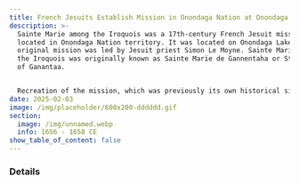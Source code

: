 ```yaml
---
title: French Jesuits Establish Mission in Onondaga Nation at Onondaga Lake
description: >-
  Sainte Marie among the Iroquois was a 17th-century French Jesuit mission
  located in Onondaga Nation territory. It was located on Onondaga Lake. The
  original mission was led by Jesuit priest Simon Le Moyne. Sainte Marie among
  the Iroquois was originally known as Sainte Marie de Gannentaha or St. Mary's
  of Ganantaa.


  Recreation of the mission, which was previously its own historical site, it has since been incorporated into the Skä•noñh Great Law of Peace Center, see 2015 on the timeline below.
date: 2025-02-03
image: /img/placeholder/600x200-dddddd.gif
section:
  image: /img/unnamed.webp
  info: 1656 - 1658 CE
show_table_of_content: false
---
```

### Details
